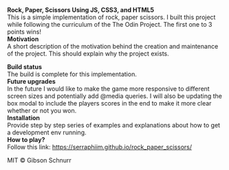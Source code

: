 <strong>Rock, Paper, Scissors Using JS, CSS3, and HTML5</strong></br>
This is a simple implementation of rock, paper scissors. I built this project while following the curriculum of the The Odin Project.
The first one to 3 points wins!
</br>
<strong>Motivation</strong></br>
A short description of the motivation behind the creation and maintenance of the project. This should explain why the project exists.

<strong>Build status</strong></br>
The build is complete for this implementation.
</br>
<strong>Future upgrades</strong></br>
In the future I would like to make the game more responsive to different screen sizes and potentially add @media queries. 
I will also be updating the box modal to include the players scores in the end to make it more clear whether or not you won.
</br>
<strong>Installation</strong></br>
Provide step by step series of examples and explanations about how to get a development env running.
</br>
<strong>How to play?</strong></br>
Follow this link: https://serraphiim.github.io/rock_paper_scissors/


MIT © Gibson Schnurr
